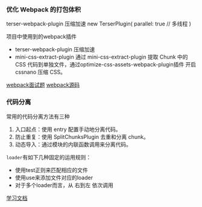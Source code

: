 ### 优化 Webpack 的打包体积

terser-webpack-plugin 压缩加速
new TerserPlugin(
  parallel: true   // 多线程
)

项目中使用到的webpack插件
- terser-webpack-plugin 压缩加速
- mini-css-extract-plugin
通过 mini-css-extract-plugin 提取 Chunk 中的 CSS 代码到单独文件，通过optimize-css-assets-webpack-plugin插件 开启 cssnano 压缩 CSS。


[webpack面试题](https://juejin.im/post/5e6f4b4e6fb9a07cd443d4a5)
[webpack源码](https://juejin.im/post/5e1b2f77e51d454d5177a69d)


### 代码分离
常用的代码分离方法有三种
1. 入口起点：使用 entry 配置手动地分离代码。
2. 防止重复：使用 SplitChunksPlugin 去重和分离 chunk。
3. 动态导入：通过模块的内联函数调用来分离代码。


`loader`有如下几种固定的运用规则：
- 使用test正则来匹配相应的文件
- 使用use来添加文件对应的loader
- 对于多个loader而言，从 右到左 依次调用


[学习文档](https://wangtunan.github.io/blog/webpack/core.html#entry%E5%92%8Coutput%E7%9A%84%E5%9F%BA%E7%A1%80%E9%85%8D%E7%BD%AE)

